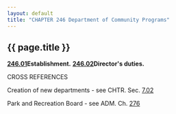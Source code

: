 ```yaml
---
layout: default
title: "CHAPTER 246 Department of Community Programs"
---
```


{{ page.title }}
----------------


[**246.01**](188ea7db.html)**Establishment.**
[**246.02**](1894ed45.html)**Director's duties.**

CROSS REFERENCES

Creation of new departments - see CHTR. Sec. [7.02](13df4973.html)

Park and Recreation Board - see ADM. Ch. [276](18d38ba1.html)
